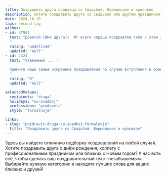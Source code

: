 ```yaml
---
title: Поздравить друга продавца со Свадьбой. Формальное и красивое
description: Хотите поздравить друга со Свадьбой или другим праздником? Наш ИИ создаст незабываемое поздравление, а вы обязательно выделитесь среди других.  
date: 2024-10-18
tags: second tag
wishes:
- id: 97901
  text: "Дорогой [Имя друга]!  От всего сердца поздравляю тебя с этим замечательным событием – твоей свадьбой! Желаю вам с [Имя супруги/супруга] крепкой и счастливой семейной жизни, полного взаимопонимания, любви и благополучия. Пусть ваш союз будет крепким, как алмаз, а ваш совместный путь – наполнен радостью и счастьем.  Успехов вам во всех начинаниях, и пусть ваша семейная жизнь будет такой же прекрасной и успешной, как ваша карьера продавца.  Горько!
  "
  rating: "undefined"
  updated: "null"
- id: 2424
  text: "Уважаемый ... !
  
  Примите наши самые искренние поздравления по случаю вступления в брак! Желаем Вам и Вашей супруге (-у)  крепкого здоровья, неиссякаемого оптимизма, семейного благополучия и счастья! Пусть Ваш семейный очаг всегда горит ярким пламенем любви, взаимопонимания и тепла!
  "
  rating: "0"
  updated: "null"

selectedValues:
  recipients: "druga"
  holidays: "so-svadboj"
  professions: "prodavets"
  style: "formalnoje"

links:
- slug: "pozdravit-druga-so-svadboj-formalnoje"
  title: "Поздравить друга со Свадьбой. Формальное и красивое"
---
```


Здесь вы найдете отличную подборку поздравлений на любой случай. 
Хотите поздравить друга с днём рождения, коллегу с профессиональным праздником или близких с Новым годом? У нас есть всё, чтобы сделать ваш поздравительный текст незабываемым. Выбирайте нужную категорию и находите лучшие слова для ваших близких и друзей!
